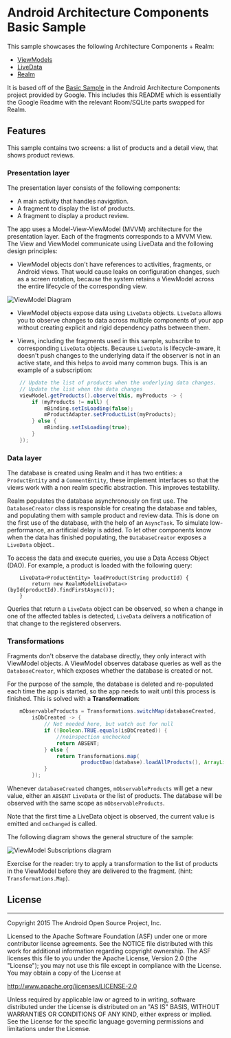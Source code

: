 Android Architecture Components Basic Sample
===================================

This sample showcases the following Architecture Components + Realm:

* [ViewModels](https://developer.android.com/reference/android/arch/lifecycle/ViewModel.html)
* [LiveData](https://developer.android.com/reference/android/arch/lifecycle/LiveData.html)
* [Realm](https://realm.io/docs/java/latest/)

It is based off of the [Basic Sample](https://github.com/googlesamples/android-architecture-components/tree/master/BasicSample) in the Android Architecture Components project provided by Google.  This includes this README which is essentially the Google Readme with the relevant Room/SQLite parts swapped for Realm.

## Features

This sample contains two screens: a list of products and a detail view, that shows product reviews.

### Presentation layer

The presentation layer consists of the following components:
* A main activity that handles navigation.
* A fragment to display the list of products.
* A fragment to display a product review.

The app uses a Model-View-ViewModel (MVVM) architecture for the presentation layer. Each of the fragments corresponds to a MVVM View. The View and ViewModel communicate  using LiveData and the following design principles:

* ViewModel objects don't have references to activities, fragments, or Android views. That would cause leaks on configuration changes, such as a screen rotation, because the system retains a ViewModel across the entire lifecycle of the corresponding view.



![ViewModel Diagram](docs/images/VM_diagram.png?raw=true "ViewModel Diagram")


* ViewModel objects expose data using `LiveData` objects. `LiveData` allows you to observe changes to data across multiple components of your app without creating explicit and rigid dependency paths between them.

* Views, including the fragments used in this sample, subscribe to corresponding `LiveData` objects. Because `LiveData` is lifecycle-aware, it doesn't push changes to the underlying data if the observer is not in an active state, and this helps to avoid many common bugs. This is an example of a subscription:

```java
    // Update the list of products when the underlying data changes.
    // Update the list when the data changes
    viewModel.getProducts().observe(this, myProducts -> {
        if (myProducts != null) {
            mBinding.setIsLoading(false);
            mProductAdapter.setProductList(myProducts);
        } else {
            mBinding.setIsLoading(true);
        }
    });
```

### Data layer

The database is created using Realm and it has two entities: a `ProductEntity` and a `CommentEntity`, these implement interfaces so that the views work with a non realm specific abstraction.  This improves testability.

Realm populates the database asynchronously on first use. The `DatabaseCreator` class is responsible for creating the database and tables, and populating them with sample product and review data. This is done on the first use of the database, with the help of an `AsyncTask`. To simulate low-performance, an artificial delay is added. To let other components know when the data has finished populating, the `DatabaseCreator` exposes a `LiveData` object..

To access the data and execute queries, you use a Data Access Object (DAO). For example, a product is loaded with the following query:

```
    LiveData<ProductEntity> loadProduct(String productId) {
        return new RealmModelLiveData<>(byId(productId).findFirstAsync());
    }
```

Queries that return a `LiveData` object can be observed, so when a change in one of the affected tables is detected, `LiveData` delivers a notification of that change to the registered observers.

### Transformations

Fragments don't observe the database directly, they only interact with ViewModel objects. A ViewModel observes database queries as well as the `DatabaseCreator`, which exposes whether the database is created or not.

For the purpose of the sample, the database is deleted and re-populated each time the app is started, so the app needs to wait until this process is finished. This is solved with a **Transformation**:

```java
    mObservableProducts = Transformations.switchMap(databaseCreated,
        isDbCreated -> {
            // Not needed here, but watch out for null
            if (!Boolean.TRUE.equals(isDbCreated)) {
                //noinspection unchecked
                return ABSENT;
            } else {
                return Transformations.map(
                        productDao(database).loadAllProducts(), ArrayList::new);
            }
        });
```

Whenever `databaseCreated` changes, `mObservableProducts` will get a new value, either an `ABSENT` `LiveData` or the list of products. The database will be observed with the same scope as `mObservableProducts`.

Note that the first time a LiveData object is observed, the current value is emitted and `onChanged` is called.

The following diagram shows the general structure of the sample:


![ViewModel Subscriptions diagram](docs/images/VM_subscriptions.png?raw=true "ViewModel Subscriptions diagram")

Exercise for the reader: try to apply a transformation to the list of products in the ViewModel
before they are delivered to the fragment. (hint: `Transformations.Map`).

## License
-------

Copyright 2015 The Android Open Source Project, Inc.

Licensed to the Apache Software Foundation (ASF) under one or more contributor
license agreements.  See the NOTICE file distributed with this work for
additional information regarding copyright ownership.  The ASF licenses this
file to you under the Apache License, Version 2.0 (the "License"); you may not
use this file except in compliance with the License.  You may obtain a copy of
the License at

http://www.apache.org/licenses/LICENSE-2.0

Unless required by applicable law or agreed to in writing, software
distributed under the License is distributed on an "AS IS" BASIS, WITHOUT
WARRANTIES OR CONDITIONS OF ANY KIND, either express or implied.  See the
License for the specific language governing permissions and limitations under
the License.



